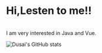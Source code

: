 # Hi,Lesten to me!!
<br>
I am very interested in Java and Vue. 
<br>

![Dusai's GitHub stats](https://github-readme-stats.vercel.app/api?username=SorrowPhage&show_icons=true&theme=radical)



<!---
SorrowPhage/SorrowPhage is a ✨ special ✨ repository because its `README.md` (this file) appears on your GitHub profile.
You can click the Preview link to take a look at your changes.
--->
